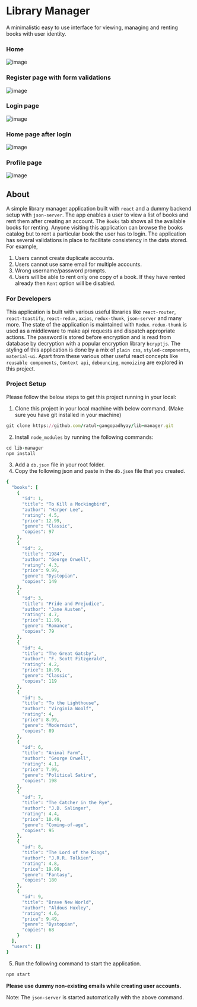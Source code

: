 # Library Manager
A minimalistic easy to use interface for viewing, managing and renting books with user identity.
### Home
![image](https://github.com/ratul-gangopadhyay/lib-manager/assets/111196705/8742dadd-2849-4e3a-8247-b89fcf1086c4)
### Register page with form validations
![image](https://github.com/ratul-gangopadhyay/lib-manager/assets/111196705/84e484c8-a012-4ce2-9ff4-64196d71810e)
### Login page
![image](https://github.com/ratul-gangopadhyay/lib-manager/assets/111196705/3f3bc514-4204-4ddc-9c4a-a2c110eae9cc)
### Home page after login
![image](https://github.com/ratul-gangopadhyay/lib-manager/assets/111196705/7d42872c-d3f0-45f3-a83e-a5c190834189)
### Profile page
![image](https://github.com/ratul-gangopadhyay/lib-manager/assets/111196705/f6b3fb62-5939-49a4-8701-6d540ed370d2)

## About
A simple library manager application built with `react` and a dummy backend setup with `json-server`. The app enables a user to view a list of books and rent them after creating an account. The `Books` tab shows all the available books for renting. Anyone visiting this application can browse the books catalog but to rent a particular book the user has to login. The application has several validations in place to facilitate consistency in the data stored.
For example,
1. Users cannot create duplicate accounts.
2. Users cannot use same email for multiple accounts.
3. Wrong username/password prompts.
4. Users will be able to rent only one copy of a book. If they have rented already then `Rent` option will be disabled.

### For Developers
This application is built with various useful libraries like `react-router`, `react-toastify`, `react-redux`, `axios`, `redux-thunk`, `json-server` and many more. The state of the application is maintained with `Redux`. `redux-thunk` is used as a middleware to make api requests and dispatch appropriate actions. The password is stored before encryption and is read from database by decryption with a popular encryption library `bcryptjs`. The styling of this application is done by a mix of `plain css`, `styled-components`, `material-ui`. Apart from these various other useful react concepts like `reusable components`, `Context api`, `debouncing`, `memoizing` are explored in this project.

### Project Setup
Please follow the below steps to get this project running in your local:
1. Clone this project in your local machine with below command. (Make sure you have git installed in your machine)

```ruby
git clone https://github.com/ratul-gangopadhyay/lib-manager.git
```
2. Install `node_modules` by running the following commands:
```ruby
cd lib-manager
npm install
```

3. Add a `db.json` file in your root folder.
4. Copy the following json and paste in the `db.json` file that you created.

```ruby
{
  "books": [
    {
      "id": 1,
      "title": "To Kill a Mockingbird",
      "author": "Harper Lee",
      "rating": 4.5,
      "price": 12.99,
      "genre": "Classic",
      "copies": 97
    },
    {
      "id": 2,
      "title": "1984",
      "author": "George Orwell",
      "rating": 4.3,
      "price": 9.99,
      "genre": "Dystopian",
      "copies": 149
    },
    {
      "id": 3,
      "title": "Pride and Prejudice",
      "author": "Jane Austen",
      "rating": 4.7,
      "price": 11.99,
      "genre": "Romance",
      "copies": 79
    },
    {
      "id": 4,
      "title": "The Great Gatsby",
      "author": "F. Scott Fitzgerald",
      "rating": 4.2,
      "price": 10.99,
      "genre": "Classic",
      "copies": 119
    },
    {
      "id": 5,
      "title": "To the Lighthouse",
      "author": "Virginia Woolf",
      "rating": 4,
      "price": 8.99,
      "genre": "Modernist",
      "copies": 89
    },
    {
      "id": 6,
      "title": "Animal Farm",
      "author": "George Orwell",
      "rating": 4.1,
      "price": 7.99,
      "genre": "Political Satire",
      "copies": 198
    },
    {
      "id": 7,
      "title": "The Catcher in the Rye",
      "author": "J.D. Salinger",
      "rating": 4.4,
      "price": 10.49,
      "genre": "Coming-of-age",
      "copies": 95
    },
    {
      "id": 8,
      "title": "The Lord of the Rings",
      "author": "J.R.R. Tolkien",
      "rating": 4.8,
      "price": 19.99,
      "genre": "Fantasy",
      "copies": 180
    },
    {
      "id": 9,
      "title": "Brave New World",
      "author": "Aldous Huxley",
      "rating": 4.6,
      "price": 9.49,
      "genre": "Dystopian",
      "copies": 68
    }
  ],
  "users": []
}
```
5. Run the following command to start the application.
```ruby
npm start
```
**Please use dummy non-existing emails while creating user accounts.**

Note: The `json-server` is started automatically with the above command.




